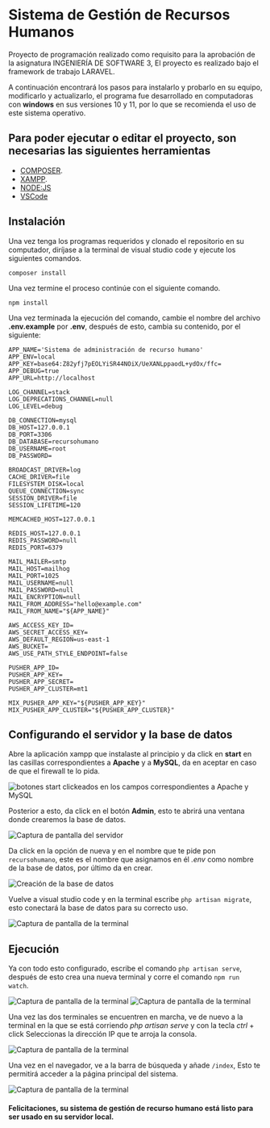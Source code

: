 # Sistema de Gestión de Recursos Humanos
Proyecto de programación realizado como requisito para la aprobación de la asignatura INGENIERÍA DE SOFTWARE 3, El proyecto es realizado bajo el framework de trabajo LARAVEL.

A continuación encontrará los pasos para instalarlo y probarlo en su equipo, modificarlo y actualizarlo, el programa fue desarrollado en computadoras con **windows** en sus versiones 10 y 11, por lo que se recomienda el uso de este sistema operativo.

## Para poder ejecutar o editar el proyecto, son necesarias las siguientes herramientas

- [COMPOSER](https://getcomposer.org/download/).
- [XAMPP](https://www.apachefriends.org/es/index.html).
- [NODE:JS](https://nodejs.org/es/)
- [VSCode](https://code.visualstudio.com/)

## Instalación
Una vez tenga los programas requeridos y clonado el repositorio en su computador, diríjase a la terminal de visual studio code y ejecute los siguientes comandos.

`composer install`

Una vez termine el proceso continúe con el siguiente comando.

`npm install`

Una vez terminada la ejecución del comando, cambie el nombre del archivo **.env.example** por **.env**, después de esto, cambia su contenido, por el siguiente:

```
APP_NAME='Sistema de administración de recurso humano'
APP_ENV=local
APP_KEY=base64:Z82yfj7pEOLYiSR44NOiX/UeXANLppaodL+ydOx/ffc=
APP_DEBUG=true
APP_URL=http://localhost

LOG_CHANNEL=stack
LOG_DEPRECATIONS_CHANNEL=null
LOG_LEVEL=debug

DB_CONNECTION=mysql
DB_HOST=127.0.0.1
DB_PORT=3306
DB_DATABASE=recursohumano
DB_USERNAME=root
DB_PASSWORD=

BROADCAST_DRIVER=log
CACHE_DRIVER=file
FILESYSTEM_DISK=local
QUEUE_CONNECTION=sync
SESSION_DRIVER=file
SESSION_LIFETIME=120

MEMCACHED_HOST=127.0.0.1

REDIS_HOST=127.0.0.1
REDIS_PASSWORD=null
REDIS_PORT=6379

MAIL_MAILER=smtp
MAIL_HOST=mailhog
MAIL_PORT=1025
MAIL_USERNAME=null
MAIL_PASSWORD=null
MAIL_ENCRYPTION=null
MAIL_FROM_ADDRESS="hello@example.com"
MAIL_FROM_NAME="${APP_NAME}"

AWS_ACCESS_KEY_ID=
AWS_SECRET_ACCESS_KEY=
AWS_DEFAULT_REGION=us-east-1
AWS_BUCKET=
AWS_USE_PATH_STYLE_ENDPOINT=false

PUSHER_APP_ID=
PUSHER_APP_KEY=
PUSHER_APP_SECRET=
PUSHER_APP_CLUSTER=mt1

MIX_PUSHER_APP_KEY="${PUSHER_APP_KEY}"
MIX_PUSHER_APP_CLUSTER="${PUSHER_APP_CLUSTER}"
```
## Configurando el servidor y la base de datos
Abre la aplicación xampp que instalaste al principio y da click en **start** en las casillas correspondientes  a **Apache** y a **MySQL**, da en aceptar en caso de que el firewall te lo pida.

![botones start clickeados en los campos correspondientes a Apache y MySQL](/Imagenes/xampp.png)

Posterior a esto, da click en el botón **Admin**, esto te abrirá una ventana donde crearemos la base de datos.

![Captura de pantalla del servidor](/Imagenes/servidor.png)

Da click en la opción de nueva y en el nombre que te pide pon `recursohumano`, este es el nombre que asignamos en él *.env* como nombre de la base de datos, por último da en crear.

![Creación de la base de datos](/Imagenes/base%20de%20datos.png)

Vuelve a visual studio code y en la terminal escribe `php artisan migrate`, esto conectará la base de datos para su correcto uso.

![Captura de pantalla de la terminal](/Imagenes/terminal%20migrate.png)

## Ejecución

Ya con todo esto configurado, escribe el comando `php artisan serve`, después de esto crea una nueva terminal y corre el comando `npm run watch`.

![Captura de pantalla de la terminal](/Imagenes/serve.png)
![Captura de pantalla de la terminal](/Imagenes/npm.png)

Una vez las dos terminales se encuentren en marcha, ve de nuevo a la terminal en la que se está corriendo *php artisan serve* y con la tecla *ctrl* + click Seleccionas la dirección IP que te arroja la consola.

![Captura de pantalla de la terminal](/Imagenes/navegador.png)

Una vez en el navegador, ve a la barra de búsqueda y añade `/index`, Esto te permitirá acceder a la página principal del sistema.

![Captura de pantalla de la terminal](/Imagenes/index.png)

#### Felicitaciones, su sistema de gestión de recurso humano está listo para ser usado en su servidor local.
